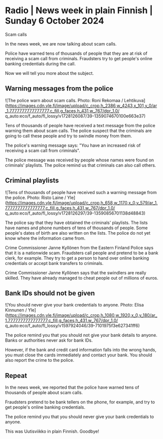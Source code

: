 # Radio \| News week in plain Finnish \| Sunday 6 October 2024

Scam calls

In the news week, we are now talking about scam calls.

Police have warned tens of thousands of people that they are at risk of receiving a scam call from criminals. Fraudsters try to get people's online banking credentials during the call.

Now we will tell you more about the subject.

## Warning messages from the police

![The police warn about scam calls. Photo: Roni Rekomaa / Lehtikuva](https://images.cdn.yle.fi/image/upload/c_crop,h_2386,w_4243,x_101,y_0/ar_1.7777777777777777,c_fill,g_faces,h_431,w_767/dpr_1.0/ q_auto:eco/f_auto/fl_lossy/v1728126087/39-1359074670100e663e37)

Tens of thousands of people have received a text message from the police warning them about scam calls. The police suspect that the criminals are going to call these people and try to swindle money from them.

The police's warning message says: \"You have an increased risk of receiving a scam call from criminals\".

The police message was received by people whose names were found on criminals' playlists. The police remind us that criminals can also call others.

## Criminal playlists

![Tens of thousands of people have received such a warning message from the police. Photo: Risto Laine / Yle](https://images.cdn.yle.fi/image/upload/c_crop,h_658,w_1170,x_0,y_579/ar_1.7777777777777777,c_fill,g_faces,h_431,w_767/dpr_1.0/ q_auto:eco/f_auto/fl_lossy/v1728126297/39-13590856701138d48843)

The police say that they have obtained the criminals' playlists. The lists have names and phone numbers of tens of thousands of people. Some people's dates of birth are also written on the lists. The police do not yet know where the information came from.

Crime Commissioner Janne Kyllönen from the Eastern Finland Police says that it is a nationwide scam. Fraudsters call people and pretend to be a bank clerk, for example. They try to get a person to hand over online banking credentials or accept bank transfers to criminals.

Crime Commissioner Janne Kyllönen says that the swindlers are really skilled. They have already managed to cheat people out of millions of euros.

## Bank IDs should not be given

![You should never give your bank credentials to anyone. Photo: Elisa Kinnunen / Yle](https://images.cdn.yle.fi/image/upload/c_crop,h_1080,w_1920,x_0,y_180/ar_1.7777777777777777,c_fill,g_faces,h_431,w_767/dpr_1.0/ q_auto:eco/f_auto/fl_lossy/v1597924046/39-7101975f3e627341ff6)

The police remind you that you should not give your bank details to anyone. Banks or authorities never ask for bank IDs.

However, if the bank and credit card information falls into the wrong hands, you must close the cards immediately and contact your bank. You should also report the crime to the police.

## Repeat

In the news week, we reported that the police have warned tens of thousands of people about scam calls.

Fraudsters pretend to be bank tellers on the phone, for example, and try to get people's online banking credentials.

The police remind you that you should never give your bank credentials to anyone.

This was Uutisviikko in plain Finnish. Goodbye!

